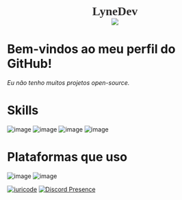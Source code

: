 <h1 align="center" style="font-family:Bahnschrift; color:#302f2f;">
👩🏻‍💻<br>LyneDev<br> <img src="https://img.shields.io/badge/GitHub-100000?style=for-the-badge&logo=github&logoColor=white">
</h1>

# Bem-vindos ao meu perfil do GitHub!

_Eu não tenho muitos projetos open-source._

# Skills


![image](https://img.shields.io/badge/Node.js-43853D?style=for-the-badge&logo=node.js&logoColor=white)
![image](https://img.shields.io/badge/HTML-239120?style=for-the-badge&logo=html5&logoColor=white) 
![image](https://img.shields.io/badge/HTML5-E34F26?style=for-the-badge&logo=html5&logoColor=white) 
![image](https://img.shields.io/badge/Java-ED8B00?style=for-the-badge&logo=java&logoColor=white)


# Plataformas que uso


![image](https://img.shields.io/badge/Windows-017AD7?style=for-the-badge&logo=windows&logoColor=white) ![image](https://img.shields.io/badge/Linux-E34F26?style=for-the-badge&logo=linux&logoColor=black)


[![iuricode](https://github-readme-stats.vercel.app/api/top-langs/?username=iuricode&hide=html&layout=compact=true&theme=radical)](https://github.com/anuraghazra/github-readme-stats)
[![Discord Presence](https://lanyard.cnrad.dev/api/931623257277350008)](https://discord.com/users/931623257277350008)
